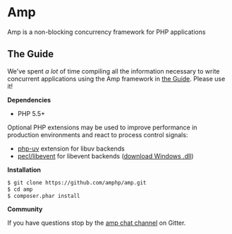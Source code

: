 Amp
====
Amp is a non-blocking concurrency framework for PHP applications

## The Guide

We've spent *a lot* of time compiling all the information necessary to write concurrent applications
using the Amp framework in [the Guide](http://amphp.github.io/amp/). Please use it!

**Dependencies**

- PHP 5.5+

Optional PHP extensions may be used to improve performance in production environments and react to process control signals:

- [php-uv](https://github.com/chobie/php-uv) extension for libuv backends
- [pecl/libevent](http://pecl.php.net/package/libevent) for libevent backends ([download Windows .dll](http://windows.php.net/downloads/pecl/releases/libevent/0.0.5/))

**Installation**

```bash
$ git clone https://github.com/amphp/amp.git
$ cd amp
$ composer.phar install
```

**Community**

If you have questions stop by the [amp chat channel](https://gitter.im/amphp/amp) on Gitter.
